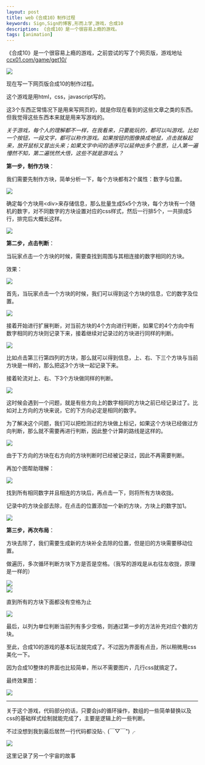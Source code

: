 ```yaml
---
layout: post
title: web《合成10》制作过程
keywords: Sign,Sign的博客,形而上学,游戏，合成10
description: 《合成10》是一个很容易上瘾的游戏。
tags: [animation]
---
```


《合成10》是一个很容易上瘾的游戏，之前尝试的写了个网页版，游戏地址 <a href="http://ccx01.com/game/get10/" target="_blank">ccx01.com/game/get10/</a>

<img src="http://upload-images.jianshu.io/upload_images/3575020-f2da1a7b3fbb10d0.png?imageMogr2/auto-orient/strip%7CimageView2/2/w/1240" data-original-src="http://upload-images.jianshu.io/upload_images/3575020-f2da1a7b3fbb10d0.png?imageMogr2/auto-orient/strip" data-image-slug="f2da1a7b3fbb10d0" data-width="752" data-height="860" style="cursor: zoom-in;">


现在写一下网页版合成10的制作过程。

这个游戏是用html，css，javascript写的。

这3个东西正常情况下是用来写网页的，就是你现在看到的这些文章之类的东西。但我觉得这些东西本来就是用来写游戏的。

<i>关于游戏，每个人的理解都不一样，在我看来，只要能玩的，都可以叫游戏。比如一个按钮，一段文字，都可以称作游戏。如果按钮的图像换成地鼠，点击就躲起来，放开鼠标又冒出头来；如果文字中间的语序可以延伸出多个意思，让人第一遍懵然不知，第二遍恍然大悟，这些不就是游戏么？</i>


<b>第一步，制作方块</b>：

我们需要先制作方块，简单分析一下，每个方块都有2个属性：数字与位置。

<img src="http://upload-images.jianshu.io/upload_images/3575020-92127a13b0049a87.png?imageMogr2/auto-orient/strip%7CimageView2/2/w/1240" data-original-src="http://upload-images.jianshu.io/upload_images/3575020-92127a13b0049a87.png?imageMogr2/auto-orient/strip" data-image-slug="92127a13b0049a87" data-width="141" data-height="133" style="cursor: zoom-in;">


确定每个方块用&lt;div&gt;来存储信息，那么批量生成5x5个方块，每个方块有一个随机的数字，对不同数字的方块设置对应的css样式，然后一行排5个，一共排成5行，排完后大概长这样。

<img src="http://upload-images.jianshu.io/upload_images/3575020-2e135388f43d85d3.png?imageMogr2/auto-orient/strip%7CimageView2/2/w/1240" data-original-src="http://upload-images.jianshu.io/upload_images/3575020-2e135388f43d85d3.png?imageMogr2/auto-orient/strip" data-image-slug="2e135388f43d85d3" data-width="712" data-height="715" style="cursor: zoom-in;">


<b>第二步，点击判断</b>：<br>

当玩家点击一个方块的时候，需要查找到周围与其相连接的数字相同的方块。

效果：

<img src="http://upload-images.jianshu.io/upload_images/3575020-5f1db97875a7be40.png?imageMogr2/auto-orient/strip%7CimageView2/2/w/1240" data-original-src="http://upload-images.jianshu.io/upload_images/3575020-5f1db97875a7be40.png?imageMogr2/auto-orient/strip" data-image-slug="5f1db97875a7be40" data-width="713" data-height="712" style="cursor: zoom-in;">


首先，当玩家点击一个方块的时候，我们可以得到这个方块的信息，它的数字及位置。

<img src="http://upload-images.jianshu.io/upload_images/3575020-7e8c64ec78f9589b.png?imageMogr2/auto-orient/strip%7CimageView2/2/w/1240" style="cursor: zoom-in;">


接着开始进行扩展判断，对当前方块的4个方向进行判断，如果它的4个方向中有数字相同的方块则记录下来，接着继续对记录过的方块进行同样的判断。<br>

<img src="http://upload-images.jianshu.io/upload_images/3575020-4c88e1b37171bc55.png?imageMogr2/auto-orient/strip%7CimageView2/2/w/1240" data-original-src="http://upload-images.jianshu.io/upload_images/3575020-4c88e1b37171bc55.png?imageMogr2/auto-orient/strip" data-image-slug="4c88e1b37171bc55" data-width="713" data-height="717" style="cursor: zoom-in;">


比如点击第三行第四列的方块，那么就可以得到信息，上、右、下三个方块与当前方块是一样的，那么把这3个方块一起记录下来。

接着轮流对上、右、下3个方块做同样的判断。

<img src="http://upload-images.jianshu.io/upload_images/3575020-e468dfec18f84934.png?imageMogr2/auto-orient/strip%7CimageView2/2/w/1240" data-original-src="http://upload-images.jianshu.io/upload_images/3575020-e468dfec18f84934.png?imageMogr2/auto-orient/strip" data-image-slug="e468dfec18f84934" data-width="718" data-height="709" style="cursor: zoom-in;">


这时候会遇到一个问题，就是有些方向上的数字相同的方块之前已经记录过了。比如对上方向的方块来说，它的下方向必定是相同的数字。

为了解决这个问题，我们可以把检测过的方块做上标记，如果这个方块已经做过方向判断，那么就不需要再进行判断，因此整个计算的路线是这样的。

<img src="http://upload-images.jianshu.io/upload_images/3575020-d4a3f55de8d89c7e.png?imageMogr2/auto-orient/strip%7CimageView2/2/w/1240" data-original-src="http://upload-images.jianshu.io/upload_images/3575020-d4a3f55de8d89c7e.png?imageMogr2/auto-orient/strip" data-image-slug="d4a3f55de8d89c7e" data-width="711" data-height="720" style="cursor: zoom-in;">


由于下方向的方块在右方向的方块判断时已经被记录过，因此不再需要判断。

再加个图帮助理解：

<img src="http://upload-images.jianshu.io/upload_images/3575020-c8a867f94bf194e6.png?imageMogr2/auto-orient/strip%7CimageView2/2/w/1240" data-original-src="http://upload-images.jianshu.io/upload_images/3575020-c8a867f94bf194e6.png?imageMogr2/auto-orient/strip" data-image-slug="c8a867f94bf194e6" data-width="727" data-height="732" style="cursor: zoom-in;">


找到所有相同数字并且相连的方块后，再点击一下，则将所有方块收拢。

记录中的方块全部去除，在点击的位置添加一个新的方块，方块上的数字加1。

<img src="http://upload-images.jianshu.io/upload_images/3575020-e427d02e949f29ab.png?imageMogr2/auto-orient/strip%7CimageView2/2/w/1240" data-original-src="http://upload-images.jianshu.io/upload_images/3575020-e427d02e949f29ab.png?imageMogr2/auto-orient/strip" data-image-slug="e427d02e949f29ab" data-width="716" data-height="715" style="cursor: zoom-in;">


<b>第三步，再次布局</b>：

方块去除了，我们需要生成新的方块补全去除的位置，但是旧的方块需要移动位置。

做遍历，多次循环判断方块下方是否是空格。（我写的游戏是从右往左收拢，原理是一样的）

<img src="http://upload-images.jianshu.io/upload_images/3575020-4afa756e8943c8de.png?imageMogr2/auto-orient/strip%7CimageView2/2/w/1240" data-original-src="http://upload-images.jianshu.io/upload_images/3575020-4afa756e8943c8de.png?imageMogr2/auto-orient/strip" data-image-slug="4afa756e8943c8de" data-width="732" data-height="728" style="cursor: zoom-in;">

<div class="image-package">
<img src="http://upload-images.jianshu.io/upload_images/3575020-2c419eb0be41869c.png?imageMogr2/auto-orient/strip%7CimageView2/2/w/1240" data-original-src="http://upload-images.jianshu.io/upload_images/3575020-2c419eb0be41869c.png?imageMogr2/auto-orient/strip" data-image-slug="2c419eb0be41869c" data-width="716" data-height="711" style="cursor: zoom-in;">


直到所有的方块下面都没有空格为止

<img src="http://upload-images.jianshu.io/upload_images/3575020-9b0917d63ebdc3fa.png?imageMogr2/auto-orient/strip%7CimageView2/2/w/1240" data-original-src="http://upload-images.jianshu.io/upload_images/3575020-9b0917d63ebdc3fa.png?imageMogr2/auto-orient/strip" data-image-slug="9b0917d63ebdc3fa" data-width="710" data-height="709" style="cursor: zoom-in;">


最后，以列为单位判断当前列有多少空格，则通过第一步的方法补充对应个数的方块。

至此，合成10的游戏的基本玩法就完成了。不过因为界面有点丑，所以稍微用css美化一下。

因为合成10整体的界面也比较简单，所以不需要图片，几行css就搞定了。

最终效果图：

<img src="http://upload-images.jianshu.io/upload_images/3575020-c1f9f061632e87b2.png?imageMogr2/auto-orient/strip%7CimageView2/2/w/1240" data-original-src="http://upload-images.jianshu.io/upload_images/3575020-c1f9f061632e87b2.png?imageMogr2/auto-orient/strip" data-image-slug="c1f9f061632e87b2" data-width="705" data-height="706" style="cursor: zoom-in;">

<hr>

关于这个游戏，代码部分的话，只要会js的循环操作，数组的一些简单替换以及css的基础样式绘制就能完成了，主要是逻辑上的一些判断。

不过没想到我到最后居然一行代码都没贴╮(￣▽￣")╭

<img src="http://upload-images.jianshu.io/upload_images/3575020-2d82cc2a3c484933?imageMogr2/auto-orient/strip%7CimageView2/2/w/1240" style="cursor: zoom-in;">


这里记录了另一个宇宙的故事